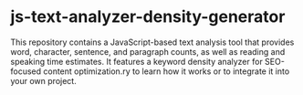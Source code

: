 # js-text-analyzer-density-generator
This repository contains a JavaScript-based text analysis tool that provides word, character, sentence, and paragraph counts, as well as reading and speaking time estimates. It features a keyword density analyzer for SEO-focused content optimization.ry to learn how it works or to integrate it into your own project.
